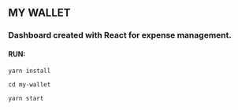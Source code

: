 ## MY WALLET 


### Dashboard created with React for expense management.


#### RUN: 

```
yarn install

cd my-wallet

yarn start

```